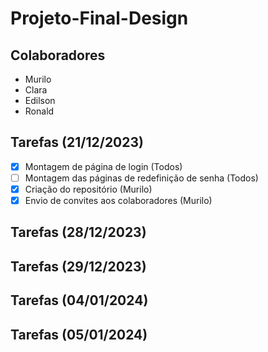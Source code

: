 # Projeto-Final-Design  

## Colaboradores
- Murilo
- Clara
- Edilson
- Ronald

## Tarefas (21/12/2023)
- [x] Montagem de página de login (Todos)
- [ ] Montagem das páginas de redefinição de senha (Todos)
- [x] Criação do repositório (Murilo)
- [x] Envio de convites aos colaboradores (Murilo)

## Tarefas (28/12/2023)
## Tarefas (29/12/2023)
## Tarefas (04/01/2024)
## Tarefas (05/01/2024)